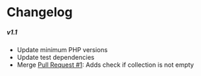 # Changelog

##### v1.1
* Update minimum PHP versions
* Update test dependencies
* Merge [Pull Request #1](https://github.com/jjgrainger/Collection/pull/1): Adds check if collection is not empty
